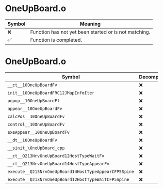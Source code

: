 # OneUpBoard.o
| Symbol | Meaning 
| ------------- | ------------- 
| :x: | Function has not yet been started or is not matching. 
| :white_check_mark: | Function is completed. 


# OneUpBoard.o
| Symbol | Decompiled? |
| ------------- | ------------- |
| `__ct__10OneUpBoardFv` | :x: |
| `init__10OneUpBoardFRC12JMapInfoIter` | :x: |
| `popup__10OneUpBoardFl` | :x: |
| `appear__10OneUpBoardFv` | :x: |
| `calcPos__10OneUpBoardFv` | :x: |
| `control__10OneUpBoardFv` | :x: |
| `exeAppear__10OneUpBoardFv` | :x: |
| `__dt__10OneUpBoardFv` | :x: |
| `__sinit_\OneUpBoard_cpp` | :x: |
| `__ct__Q213NrvOneUpBoard12HostTypeWaitFv` | :x: |
| `__ct__Q213NrvOneUpBoard14HostTypeAppearFv` | :x: |
| `execute__Q213NrvOneUpBoard14HostTypeAppearCFP5Spine` | :x: |
| `execute__Q213NrvOneUpBoard12HostTypeWaitCFP5Spine` | :x: |
